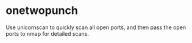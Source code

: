 onetwopunch
===========

Use unicornscan to quickly scan all open ports, and then pass the open ports to nmap for detailed scans.

